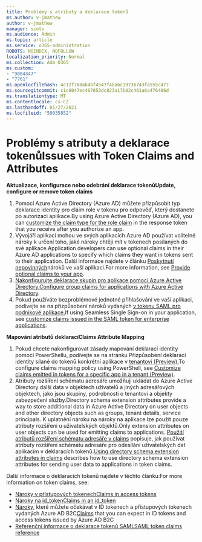 ```yaml
---
title: Problémy s atributy a deklarace tokenů
ms.author: v-jmathew
author: v-jmathew
manager: scotv
ms.audience: Admin
ms.topic: article
ms.service: o365-administration
ROBOTS: NOINDEX, NOFOLLOW
localization_priority: Normal
ms.collection: Adm_O365
ms.custom:
- "9004347"
- "7761"
ms.openlocfilehash: 4c12f768ab4bf4547f48abc19736743fa555c477
ms.sourcegitcommit: c1c6047ec467853dc823a17b02c461a6a476406d
ms.translationtype: MT
ms.contentlocale: cs-CZ
ms.lasthandoff: 01/27/2021
ms.locfileid: "50035852"
---
```

# <a name="issues-with-token-claims-and-attributes"></a><span data-ttu-id="33074-102">Problémy s atributy a deklarace tokenů</span><span class="sxs-lookup"><span data-stu-id="33074-102">Issues with Token Claims and Attributes</span></span>

<span data-ttu-id="33074-103">**Aktualizace, konfigurace nebo odebrání deklarace tokenů**</span><span class="sxs-lookup"><span data-stu-id="33074-103">**Update, configure or remove token claims**</span></span>

1. <span data-ttu-id="33074-104">Pomocí Azure Active Directory (Azure [](https://docs.microsoft.com/azure/active-directory/develop/active-directory-enterprise-app-role-management) AD) můžete přizpůsobit typ deklarace identity pro claim role v tokenu pro odpověď, který dostanete po autorizaci aplikace.</span><span class="sxs-lookup"><span data-stu-id="33074-104">By using Azure Active Directory (Azure AD), you can [customize the claim type for the role claim](https://docs.microsoft.com/azure/active-directory/develop/active-directory-enterprise-app-role-management) in the response token that you receive after you authorize an app.</span></span>
2. <span data-ttu-id="33074-105">Vývojáři aplikací mohou ve svých aplikacích Azure AD používat volitelné nároky k určení toho, jaké nároky chtějí mít v tokenech posílaných do své aplikace.</span><span class="sxs-lookup"><span data-stu-id="33074-105">Application developers can use optional claims in their Azure AD applications to specify which claims they want in tokens sent to their application.</span></span> <span data-ttu-id="33074-106">Další informace najdete v článku [Poskytnutí nepovinných](https://docs.microsoft.com/azure/active-directory/develop/active-directory-optional-claims)nároků ve vaší aplikaci.</span><span class="sxs-lookup"><span data-stu-id="33074-106">For more information, see [Provide optional claims to your app](https://docs.microsoft.com/azure/active-directory/develop/active-directory-optional-claims).</span></span>
3. <span data-ttu-id="33074-107">[Nakonfigurujte deklarace skupin pro aplikace pomocí Azure Active Directory.](https://docs.microsoft.com/azure/active-directory/hybrid/how-to-connect-fed-group-claims)</span><span class="sxs-lookup"><span data-stu-id="33074-107">[Configure group claims for applications with Azure Active Directory](https://docs.microsoft.com/azure/active-directory/hybrid/how-to-connect-fed-group-claims).</span></span>
4. <span data-ttu-id="33074-108">Pokud používáte bezproblémové jednotné přihlašování ve vaší aplikaci, podívejte se na přizpůsobení nároků vydaných [v tokenu SAML pro podnikové aplikace.](https://docs.microsoft.com/azure/active-directory/develop/active-directory-saml-claims-customization)</span><span class="sxs-lookup"><span data-stu-id="33074-108">If using Seamless Single Sign-on in your application, see [customize claims issued in the SAML token for enterprise applications](https://docs.microsoft.com/azure/active-directory/develop/active-directory-saml-claims-customization).</span></span>

<span data-ttu-id="33074-109">**Mapování atributů deklarací**</span><span class="sxs-lookup"><span data-stu-id="33074-109">**Claims Attribute Mapping**</span></span>

1. <span data-ttu-id="33074-110">Pokud chcete nakonfigurovat zásady mapování deklarací identity pomocí PowerShellu, podívejte se na stránku Přizpůsobení deklarací identity sílané do tokenů konkrétní aplikace v [tenantovi (Preview).](https://docs.microsoft.com/azure/active-directory/develop/active-directory-claims-mapping)</span><span class="sxs-lookup"><span data-stu-id="33074-110">To configure claims mapping policy using PowerShell, see [Customize claims emitted in tokens for a specific app in a tenant (Preview)](https://docs.microsoft.com/azure/active-directory/develop/active-directory-claims-mapping).</span></span>
2. <span data-ttu-id="33074-111">Atributy rozšíření schématu adresáře umožňují ukládat do Azure Active Directory další data v objektech uživatelů a jiných adresářových objektech, jako jsou skupiny, podrobnosti o tenantovi a objekty zabezpečení služby.</span><span class="sxs-lookup"><span data-stu-id="33074-111">Directory schema extension attributes provide a way to store additional data in Azure Active Directory on user objects and other directory objects such as groups, tenant details, service principals.</span></span> <span data-ttu-id="33074-112">K uplatnění nároku na nároky na aplikace lze použít pouze atributy rozšíření u uživatelských objektů.</span><span class="sxs-lookup"><span data-stu-id="33074-112">Only extension attributes on user objects can be used for emitting claims to applications.</span></span> <span data-ttu-id="33074-113">[Použití atributů rozšíření schématu adresáře v claims](https://docs.microsoft.com/azure/active-directory/develop/active-directory-schema-extensions) popisuje, jak používat atributy rozšíření schématu adresáře pro odesílání uživatelských dat aplikacím v deklaracích tokenů.</span><span class="sxs-lookup"><span data-stu-id="33074-113">[Using directory schema extension attributes in claims](https://docs.microsoft.com/azure/active-directory/develop/active-directory-schema-extensions) describes how to use directory schema extension attributes for sending user data to applications in token claims.</span></span>

<span data-ttu-id="33074-114">Další informace o deklaracích tokenů najdete v těchto článku:</span><span class="sxs-lookup"><span data-stu-id="33074-114">For more information on token claims, see:</span></span>

- [<span data-ttu-id="33074-115">Nároky v přístupových tokenech</span><span class="sxs-lookup"><span data-stu-id="33074-115">Claims in access tokens</span></span>](https://docs.microsoft.com/azure/active-directory/develop/access-tokens#claims-in-access-tokens)
- [<span data-ttu-id="33074-116">Nároky na id_token</span><span class="sxs-lookup"><span data-stu-id="33074-116">Claims in an id_token</span></span>](https://docs.microsoft.com/azure/active-directory/develop/id-tokens#claims-in-an-id_token)
- <span data-ttu-id="33074-117">[Nároky,](https://docs.microsoft.com/azure/active-directory-b2c/tokens-overview#claims) které můžete očekávat v ID tokenech a přístupových tokenech vydaných Azure AD B2C</span><span class="sxs-lookup"><span data-stu-id="33074-117">[Claims](https://docs.microsoft.com/azure/active-directory-b2c/tokens-overview#claims) that you can expect in ID tokens and access tokens issued by Azure AD B2C</span></span>
- [<span data-ttu-id="33074-118">Referenční informace o deklarace tokenů SAML</span><span class="sxs-lookup"><span data-stu-id="33074-118">SAML token claims reference</span></span>](https://docs.microsoft.com/azure/active-directory/develop/reference-saml-tokens)
